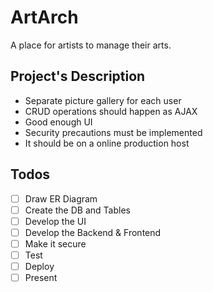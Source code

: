 # ArtArch

A place for artists to manage their arts.

## Project's Description

* Separate picture gallery for each user
* CRUD operations should happen as AJAX
* Good enough UI
* Security precautions must be implemented
* It should be on a online production host

## Todos

* [ ] Draw ER Diagram
* [ ] Create the DB and Tables
* [ ] Develop the UI
* [ ] Develop the Backend & Frontend
* [ ] Make it secure
* [ ] Test
* [ ] Deploy
* [ ] Present

